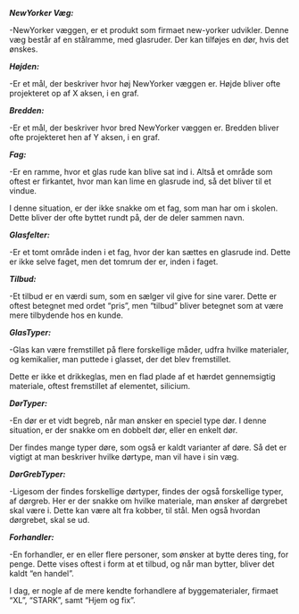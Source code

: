 ***NewYorker Væg:***

-NewYorker væggen, er et produkt som firmaet new-yorker udvikler. Denne væg består af en stålramme, med glasruder. Der kan tilføjes en dør, hvis det ønskes.

***Højden:***

-Er et mål, der beskriver hvor høj NewYorker væggen er.
 Højde bliver ofte projekteret op af X aksen, i en graf.

***Bredden:***

-Er et mål, der beskriver hvor bred NewYorker væggen er.
 Bredden bliver ofte projekteret hen af Y aksen, i en graf.

***Fag:***

-Er en ramme, hvor et glas rude kan blive sat ind i.
 Altså et område som oftest er firkantet, hvor man kan lime en glasrude ind, så det bliver til et vindue.

 I denne situation, er der ikke snakke om et fag, som man har om i skolen.
 Dette bliver der ofte byttet rundt på, der de deler sammen navn.

***Glasfelter:***

-Er et tomt område inden i et fag, hvor der kan sættes en glasrude ind.
 Dette er ikke selve faget, men det tomrum der er, inden i faget.

***Tilbud:***

-Et tilbud er en værdi sum, som en sælger vil give for sine varer.
 Dette er oftest betegnet med ordet “pris”, men “tilbud” bliver betegnet som at være mere tilbydende hos en kunde.

***GlasTyper:***

-Glas kan være fremstillet på flere forskellige måder, udfra hvilke materialer, og kemikalier, man puttede i glasset, der det blev fremstillet.

 Dette er ikke et drikkeglas, men en flad plade af et hærdet gennemsigtig materiale, oftest fremstillet af elementet, silicium.

***DørTyper:***

-En dør er et vidt begreb, når man ønsker en speciel type dør.
 I denne situation, er der snakke om en dobbelt dør, eller en enkelt dør.

 Der findes mange typer døre, som også er kaldt varianter af døre. Så det er vigtigt at man beskriver hvilke dørtype, man vil have i sin væg.

***DørGrebTyper:***

-Ligesom der findes forskellige dørtyper, findes der også forskellige typer, af dørgreb.
 Her er der snakke om hvilke materiale, man ønsker af dørgrebet skal være i.
 Dette kan være alt fra kobber, til stål. Men også hvordan dørgrebet, skal se ud.

***Forhandler:***

-En forhandler, er en eller flere personer, som ønsker at bytte deres ting, for penge.
 Dette vises oftest i form at et tilbud, og når man bytter, bliver det kaldt “en handel”.

 I dag, er nogle af de mere kendte forhandlere af byggematerialer, firmaet  “XL”, “STARK”, samt “Hjem og fix”.
